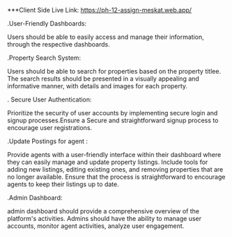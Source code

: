 ***Client Side Live Link:
        https://ph-12-assign-meskat.web.app/



<!-- About Project  5 points -->

.User-Friendly Dashboards:

Users should be able to easily access and manage their information,  through the respective dashboards.

.Property Search System:

Users should be able to search for properties based on the property titlee. The search results should be presented in a visually appealing and informative manner, with details and images for each property.

. Secure  User Authentication:

Prioritize the security of user accounts by implementing secure login and signup processes.Ensure a  Secure and straightforward signup process to encourage user registrations.




.Update  Postings for agent :

Provide agents with a user-friendly interface within their dashboard where they can easily manage and update property listings. Include tools for adding new listings, editing existing ones, and removing properties that are no longer available. Ensure that the process is straightforward to encourage agents to keep their listings up to date.


.Admin Dashboard:

admin dashboard should provide a comprehensive overview of the platform's activities. Admins should have the ability to manage user accounts, monitor agent activities, analyze user engagement. 